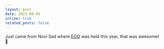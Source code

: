 ```yaml
---
layout: post
date: 2023-08-05 
inline: true
related_posts: false
---
```


Just came from Novi Sad where [EGG](https://www.eggschool.org/) was held this year, that was awesome! :egg: 
